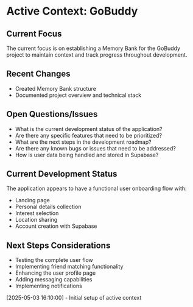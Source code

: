 # Active Context: GoBuddy

## Current Focus

The current focus is on establishing a Memory Bank for the GoBuddy project to maintain context and track progress throughout development.

## Recent Changes

- Created Memory Bank structure
- Documented project overview and technical stack

## Open Questions/Issues

- What is the current development status of the application?
- Are there any specific features that need to be prioritized?
- What are the next steps in the development roadmap?
- Are there any known bugs or issues that need to be addressed?
- How is user data being handled and stored in Supabase?

## Current Development Status

The application appears to have a functional user onboarding flow with:

- Landing page
- Personal details collection
- Interest selection
- Location sharing
- Account creation with Supabase

## Next Steps Considerations

- Testing the complete user flow
- Implementing friend matching functionality
- Enhancing the user profile page
- Adding messaging capabilities
- Implementing notifications

[2025-05-03 16:10:00] - Initial setup of active context
